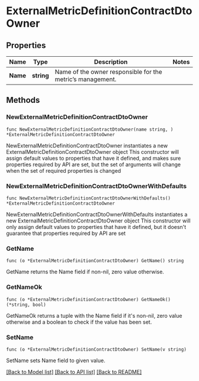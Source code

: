 # ExternalMetricDefinitionContractDtoOwner

## Properties

Name | Type | Description | Notes
------------ | ------------- | ------------- | -------------
**Name** | **string** | Name of the owner responsible for the metric’s management. | 

## Methods

### NewExternalMetricDefinitionContractDtoOwner

`func NewExternalMetricDefinitionContractDtoOwner(name string, ) *ExternalMetricDefinitionContractDtoOwner`

NewExternalMetricDefinitionContractDtoOwner instantiates a new ExternalMetricDefinitionContractDtoOwner object
This constructor will assign default values to properties that have it defined,
and makes sure properties required by API are set, but the set of arguments
will change when the set of required properties is changed

### NewExternalMetricDefinitionContractDtoOwnerWithDefaults

`func NewExternalMetricDefinitionContractDtoOwnerWithDefaults() *ExternalMetricDefinitionContractDtoOwner`

NewExternalMetricDefinitionContractDtoOwnerWithDefaults instantiates a new ExternalMetricDefinitionContractDtoOwner object
This constructor will only assign default values to properties that have it defined,
but it doesn't guarantee that properties required by API are set

### GetName

`func (o *ExternalMetricDefinitionContractDtoOwner) GetName() string`

GetName returns the Name field if non-nil, zero value otherwise.

### GetNameOk

`func (o *ExternalMetricDefinitionContractDtoOwner) GetNameOk() (*string, bool)`

GetNameOk returns a tuple with the Name field if it's non-nil, zero value otherwise
and a boolean to check if the value has been set.

### SetName

`func (o *ExternalMetricDefinitionContractDtoOwner) SetName(v string)`

SetName sets Name field to given value.



[[Back to Model list]](../README.md#documentation-for-models) [[Back to API list]](../README.md#documentation-for-api-endpoints) [[Back to README]](../README.md)


